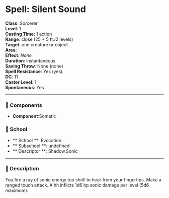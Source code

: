 
# Spell: Silent Sound
**Class**: Sorcerer  
**Level**: 1  
**Casting Time**: 1 action  
**Range**: close (25 + 5 ft./2 levels)  
**Target**: one creature or object  
**Area**:   
**Effect**: _None_  
**Duration**: instantaneous  
**Saving Throw**: None (none)  
**Spell Resistance**: Yes (yes)  
**DC**: 11  
**Caster Level**: 1  
**Spontaneous**: Yes

---

### 🔮 Components
- **Component**:Somatic

### 🏫 School
- ** School **: Evocation
- ** Subschool **: undefined
- ** Descriptor **: Shadow,Sonic
---

### 📜 Description
You fire a ray of sonic energy too shrill to hear from your fingertips. Make a ranged touch attack. A hit inflicts 1d6 hp sonic damage per level (5d6 maximum).
